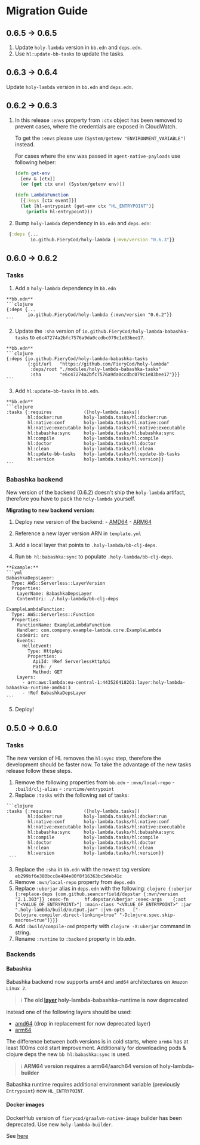 # Migration Guide

## 0.6.5 -> 0.6.5
1. Update `holy-lambda` version in `bb.edn` and `deps.edn`.
2. Use `hl:update-bb-tasks` to update the tasks.

## 0.6.3 -> 0.6.4
Update `holy-lambda` version in `bb.edn` and `deps.edn`.

## 0.6.2 -> 0.6.3
  1. In this release `:envs` property from `:ctx` object has been removed to prevent cases, where the credentials are exposed in CloudWatch.
  
     To get the `:envs` please use `(System/getenv "ENVIRONMENT_VARIABLE")` instead. 

     For cases where the env was passed in `agent-native-payloads` use following helper:

     ```clojure
     (defn get-env
       [env & [ctx]]
       (or (get ctx env) (System/getenv env)))
     ```

     ```clojure
     (defn LambdaFunction
       [{:keys [ctx event]}]
       (let [hl-entrypoint (get-env ctx "HL_ENTRYPOINT")]
         (println hl-entrypoint)))
     ```
     
   2. Bump `holy-lambda` dependency in `bb.edn` and `deps.edn`:
   ```clojure
    {:deps {...
            io.github.FieryCod/holy-lambda {:mvn/version "0.6.3"}}
   ```
  
  
## 0.6.0 -> 0.6.2
### Tasks
  1. Add a `holy-lambda` dependency in `bb.edn`
  
    **bb.edn**
    ```clojure
    {:deps {...
            io.github.FieryCod/holy-lambda {:mvn/version "0.6.2"}}
    ```
  
  2. Update the `:sha` version of `io.github.FieryCod/holy-lambda-babashka-tasks` to `e6c47274a2bfc7576a9da0ccdbc079c1e83bee17`.
  
    **bb.edn**
    ```clojure
    {:deps {io.github.FieryCod/holy-lambda-babashka-tasks
            {:git/url   "https://github.com/FieryCod/holy-lambda"
             :deps/root "./modules/holy-lambda-babashka-tasks"
             :sha       "e6c47274a2bfc7576a9da0ccdbc079c1e83bee17"}}}
    ```
  
  3. Add `hl:update-bb-tasks` in `bb.edn`.
  
    **bb.edn**
    ```clojure
    :tasks {:requires            ([holy-lambda.tasks])
            hl:docker:run        holy-lambda.tasks/hl:docker:run
            hl:native:conf       holy-lambda.tasks/hl:native:conf
            hl:native:executable holy-lambda.tasks/hl:native:executable
            hl:babashka:sync     holy-lambda.tasks/hl:babashka:sync
            hl:compile           holy-lambda.tasks/hl:compile
            hl:doctor            holy-lambda.tasks/hl:doctor
            hl:clean             holy-lambda.tasks/hl:clean
            hl:update-bb-tasks   holy-lambda.tasks/hl:update-bb-tasks
            hl:version           holy-lambda.tasks/hl:version}}
    ```

### Babashka backend
  New version of the backend (0.6.2) doesn't ship the `holy-lambda` artifact, therefore you have to pack the `holy-lambda` yourself.
  
  **Migrating to new backend version:**
  
  1. Deploy new version of the backend:
    - [AMD64](https://serverlessrepo.aws.amazon.com/applications/eu-central-1/443526418261/holy-lambda-babashka-runtime-amd64)
    - [ARM64](https://serverlessrepo.aws.amazon.com/applications/eu-central-1/443526418261/holy-lambda-babashka-runtime-arm64)
    
  2. Reference a new layer version ARN in `template.yml`
  3. Add a local layer that points to `.holy-lambda/bb-clj-deps`.
  4. Run `bb hl:babashka:sync` to populate `.holy-lambda/bb-clj-deps`.
    
    **Example:**
    ```yml
    BabashkaDepsLayer:
      Type: AWS::Serverless::LayerVersion
      Properties:
        LayerName: BabashkaDepsLayer
        ContentUri: ./.holy-lambda/bb-clj-deps

    ExampleLambdaFunction:
      Type: AWS::Serverless::Function
      Properties:
        FunctionName: ExampleLambdaFunction
        Handler: com.company.example-lambda.core.ExampleLambda
        CodeUri: src
        Events:
          HelloEvent:
            Type: HttpApi
            Properties:
              ApiId: !Ref ServerlessHttpApi
              Path: /
              Method: GET
        Layers:
          - arn:aws:lambda:eu-central-1:443526418261:layer:holy-lambda-babashka-runtime-amd64:3
          - !Ref BabashkaDepsLayer 
    ```
  5. Deploy!

## 0.5.0 -> 0.6.0
### Tasks
  The new version of HL removes the `hl:sync` step, therefore the development should be faster now.
  To take the advantage of the new tasks release follow these steps.

  1. Remove the following properties from `bb.edn`
    - `:mvn/local-repo`
    - `:build/clj-alias`
    - `:runtime/entrypoint`
  2. Replace `:tasks` with the following set of tasks:
  
    ```clojure
    :tasks {:requires            ([holy-lambda.tasks])
            hl:docker:run        holy-lambda.tasks/hl:docker:run
            hl:native:conf       holy-lambda.tasks/hl:native:conf
            hl:native:executable holy-lambda.tasks/hl:native:executable
            hl:babashka:sync     holy-lambda.tasks/hl:babashka:sync
            hl:compile           holy-lambda.tasks/hl:compile
            hl:doctor            holy-lambda.tasks/hl:doctor
            hl:clean             holy-lambda.tasks/hl:clean
            hl:version           holy-lambda.tasks/hl:version}}
     ``` 
     
   3. Replace the `:sha` in `bb.edn` with the newest tag version: `eb299bf6e380bcc8e484e80f8f16363bc5deb41c`
   4. Remove `:mvn/local-repo` property from `deps.edn`
   5. Replace `:uberjar` alias in `deps.edn` with the following:
    ```clojure
    {:uberjar {:replace-deps {com.github.seancorfield/depstar {:mvn/version "2.1.303"}}
                :exec-fn      hf.depstar/uberjar
                :exec-args    {:aot        ["<VALUE_OF_ENTRYPOINT>"]
                              :main-class "<VALUE_OF_ENTRYPOINT>"
                              :jar        ".holy-lambda/build/output.jar"
                              :jvm-opts   ["-Dclojure.compiler.direct-linking=true"
                                            "-Dclojure.spec.skip-macros=true"]}}}
    ```
   6. Add `:build/compile-cmd` property with `clojure -X:uberjar` command in string.
   7. Rename `:runtime` to `:backend` property in bb.edn.

### Backends
#### Babashka
Babashka backend now supports `arm64` and `amd64` architectures on `Amazon Linux 2`. 
> :information_source: **The old [layer](https://serverlessrepo.aws.amazon.com/applications/eu-central-1/443526418261/holy-lambda-babashka-runtime) holy-lambda-babashka-runtime is now deprecated**

instead one of the following layers should be used:
  - [amd64](https://serverlessrepo.aws.amazon.com/applications/eu-central-1/443526418261/holy-lambda-babashka-runtime-amd64) (drop in replacement for now deprecated layer)
  - [arm64](https://serverlessrepo.aws.amazon.com/applications/eu-central-1/443526418261/holy-lambda-babashka-runtime-arm64)

The difference between both versions is in cold starts, where `arm64` has at least 100ms cold start improvement.
Additionally for downloading pods & clojure deps the new `bb hl:babashka:sync` is used. 
  
  > :information_source: **ARM64 version requires a arm64/aarch64 version of holy-lambda-builder**
  

Babashka runtime requires additional environment variable (previously `Entrypoint`) now `HL_ENTRYPOINT`.
  
#### Docker images 
DockerHub version of `fierycod/graalvm-native-image` builder has been deprecated. 
Use new `holy-lambda-builder`. 

See [here](https://github.com/FieryCod/holy-lambda/pkgs/container/holy-lambda-builder)


